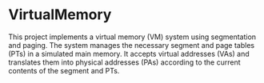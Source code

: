# VirtualMemory
This project implements a virtual memory (VM) system using segmentation and paging. The system manages the necessary segment and page tables (PTs) in a simulated main memory. It accepts virtual addresses (VAs) and translates them into physical addresses (PAs) according to the current contents of the segment and PTs.

